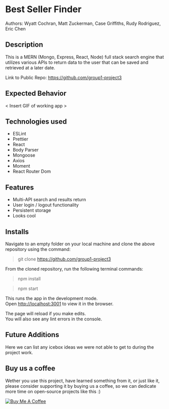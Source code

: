 #  Best Seller Finder

Authors: Wyatt Cochran, Matt Zuckerman, Case Griffiths, Rudy Rodriguez, Eric Chen

## Description

This is a MERN (Mongo, Express, React, Node) full stack search engine that utilizes various APIs to return data to the user that can be saved and retrieved at a later date.

Link to Public Repo:
https://github.com/group1-project3

## Expected Behavior

< Insert GIF of working app > 

## Technologies used
- ESLint
- Prettier
- React
- Body Parser
- Mongoose
- Axios
- Moment
- React Router Dom

## Features

- Multi-API search and results return
- User login / logout functionality
- Persistent storage
- Looks cool


## Installs

Navigate to an empty folder on your local machine and clone the above repository using the command:
> git clone https://github.com/group1-project3

From the cloned repository, run the following terminal commands:

> npm install

> npm start

This runs the app in the development mode.<br>
Open [http://localhost:3001](http://localhost:3001) to view it in the browser.

The page will reload if you make edits.<br>
You will also see any lint errors in the console.

## Future Additions

Here we can list any icebox ideas we were not able to get to during the project work.


## Buy us a coffee

Wether you use this project, have learned something from it, or just like it, please consider supporting it by buying us a coffee, so we can dedicate more time on open-source projects like this :)

<a href="buymeacoff.ee/WFJGY849o" target="_blank"><img src="https://www.buymeacoffee.com/assets/img/custom_images/orange_img.png" alt="Buy Me A Coffee" style="height: auto !important;width: auto !important;" ></a>
